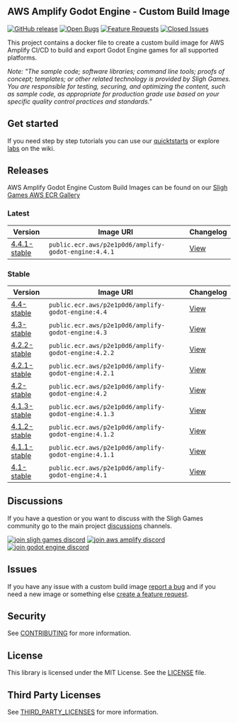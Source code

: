 ## AWS Amplify Godot Engine - Custom Build Image

[![GitHub release](https://img.shields.io/github/release/sligh-games/amplify-godot-engine-custom-build-image)](https://github.com/sligh-games/amplify-godot-engine-custom-build-image/releases)
[![Open Bugs](https://img.shields.io/github/issues/sligh-games/amplify-godot-engine-custom-build-image/bug?color=d73a4a&label=bugs)](https://github.com/sligh-games/amplify-godot-engine-custom-build-image/issues?q=is%3Aissue+is%3Aopen+label%3Abug)
[![Feature Requests](https://img.shields.io/github/issues/sligh-games/amplify-godot-engine-custom-build-image/feature-request?color=ff9001&label=enhancement)](https://github.com/sligh-games/amplify-godot-engine-custom-build-image/issues?q=is%3Aissue+label%3Aenhancement+is%3Aopen)
[![Closed Issues](https://img.shields.io/github/issues-closed/sligh-games/amplify-godot-engine-custom-build-image?color=%2325CC00&label=issues%20closed)](https://github.com/sligh-games/amplify-godot-engine-custom-build-image/issues?q=is%3Aissue+is%3Aclosed+)

This project contains a docker file to create a custom build image for AWS Amplify CI/CD to build and export Godot Engine games for all supported platforms.

_Note: "The sample code; software libraries; command line tools; proofs of concept; templates; or other related technology is provided by Sligh Games. You are responsible for testing, securing, and optimizing the content, such as sample code, as appropriate for production grade use based on your specific quality control practices and standards."_

## Get started

If you need step by step tutorials you can use our [quicktstarts](https://docs.sligh.games/#!/en/amplify-godot/get-started) or explore [labs](https://docs.sligh.games/#!/en/amplify-godot) on the wiki.

## Releases

AWS Amplify Godot Engine Custom Build Images can be found on our [Sligh Games AWS ECR Gallery](https://gallery.ecr.aws/p2e1p0d6/amplify-godot-engine)

### Latest

| Version | Image URI | Changelog |
| --- | --- | --- |
| [4.4.1-stable](https://godotengine.org/download/archive/4.4.1-stable) | ```public.ecr.aws/p2e1p0d6/amplify-godot-engine:4.4.1``` | [View](https://godotengine.github.io/godot-interactive-changelog/#4.4.1-stable) |

### Stable

| Version | Image URI | Changelog |
| --- | --- | --- |
| [4.4-stable](https://godotengine.org/download/archive/4.4-stable) | ```public.ecr.aws/p2e1p0d6/amplify-godot-engine:4.4``` | [View](https://godotengine.github.io/godot-interactive-changelog/#4.4-stable) |
| [4.3-stable](https://godotengine.org/download/archive/4.3-stable) | ```public.ecr.aws/p2e1p0d6/amplify-godot-engine:4.3``` | [View](https://godotengine.github.io/godot-interactive-changelog/#4.3-stable) |
| [4.2.2-stable](https://godotengine.org/download/archive/4.2.2-stable) | ```public.ecr.aws/p2e1p0d6/amplify-godot-engine:4.2.2``` | [View](https://godotengine.github.io/godot-interactive-changelog/#4.2.2-stable) |
| [4.2.1-stable](https://godotengine.org/download/archive/4.2.1-stable) | ```public.ecr.aws/p2e1p0d6/amplify-godot-engine:4.2.1``` | [View](https://godotengine.github.io/godot-interactive-changelog/#4.2.1-stable) |
| [4.2-stable](https://godotengine.org/download/archive/4.2-stable) | ```public.ecr.aws/p2e1p0d6/amplify-godot-engine:4.2``` | [View](https://godotengine.github.io/godot-interactive-changelog/#4.2-stable) |
| [4.1.3-stable](https://godotengine.org/download/archive/4.1.3-stable) | ```public.ecr.aws/p2e1p0d6/amplify-godot-engine:4.1.3``` | [View](https://godotengine.github.io/godot-interactive-changelog/#4.1.3-stable) |
| [4.1.2-stable](https://godotengine.org/download/archive/4.1.2-stable) | ```public.ecr.aws/p2e1p0d6/amplify-godot-engine:4.1.2``` | [View](https://godotengine.github.io/godot-interactive-changelog/#4.1.2-stable) |
| [4.1.1-stable](https://godotengine.org/download/archive/4.1.1-stable) | ```public.ecr.aws/p2e1p0d6/amplify-godot-engine:4.1.1``` | [View](https://godotengine.github.io/godot-interactive-changelog/#4.1.1-stable) |
| [4.1-stable](https://godotengine.org/download/archive/4.1-stable) | ```public.ecr.aws/p2e1p0d6/amplify-godot-engine:4.1``` | [View](https://godotengine.github.io/godot-interactive-changelog/#4.1-stable) |

## Discussions

If you have a question or you want to discuss with the Sligh Games community go to the main project [discussions](https://github.com/sligh-games/discussions) channels.

[![join sligh games discord](https://img.shields.io/discord/1371568283307868190?logo=discord&label=Sligh%20Games)](https://discord.gg/qN2q77zNDa)
[![join aws amplify discord](https://img.shields.io/discord/308323056592486420?logo=discord&label=AWS%20Amplify)](https://discord.gg/amplify)
[![join godot engine discord](https://img.shields.io/discord/1235157165589794909?logo=discord&label=Godot%20Engine)](https://discord.gg/godotengine)

## Issues

If you have any issue with a custom build image [report a bug](https://github.com/sligh-games/amplify-godot-engine-custom-build-image/issues/new?assignees=&labels=&projects=&template=bug_report.md&title=) and if you need a new image or something else [create a feature request](https://github.com/sligh-games/amplify-godot-engine-custom-build-image/issues/new?assignees=&labels=&projects=&template=feature_request.md&title=).

## Security

See [CONTRIBUTING](CONTRIBUTING.md#security-issue-notifications) for more information.

## License

This library is licensed under the MIT License. See the [LICENSE](LICENSE.md) file.

## Third Party Licenses

See [THIRD_PARTY_LICENSES](THIRD_PARTY_LICENSES.md) for more information.
